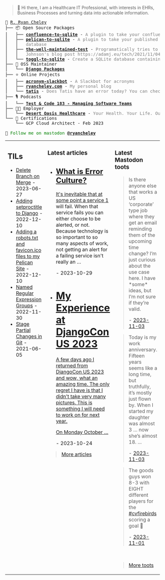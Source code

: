 > 👋 Hi there, I am a Healthcare IT Professional, with interests in EHRs, Business Processes and turning data into actionable information.

<pre style="font-family:Menlo,'DejaVu Sans Mono',consolas,'Courier New',monospace">🙂 <a href="https://www.ryancheley.com">R. Ryan Cheley</a>
<span style="color: #808080; text-decoration-color: #808080">┣━━ </span>📦 Open Source Packages
<span style="color: #808080; text-decoration-color: #808080">┃   ┣━━ </span><span style="font-weight: bold"><a href="https://pypi.org/project/confluence-to-sqlite/">confluence-to-sqlite</a></span> - <span style="color: #808080; text-decoration-color: #808080">A plugin to take your confluence data and add it to a SQLite database</span>
<span style="color: #808080; text-decoration-color: #808080">┃   ┣━━ </span><span style="font-weight: bold"><a href="https://pypi.org/project/pelican-to-sqlite/">pelican-to-sqlite</a></span> - <span style="color: #808080; text-decoration-color: #808080">A plugin to take your published Pelican posts and put them into a SQLite</span>
<span style="color: #808080; text-decoration-color: #808080">┃   ┃   </span><span style="color: #808080; text-decoration-color: #808080">database</span>
<span style="color: #808080; text-decoration-color: #808080">┃   ┣━━ </span><span style="font-weight: bold"><a href="https://pypi.org/project/the-well-maintained-test/">the-well-maintained-test</a></span> - <span style="color: #808080; text-decoration-color: #808080">Programatically tries to answer the 12 questions from Adam </span>
<span style="color: #808080; text-decoration-color: #808080">┃   ┃   </span><span style="color: #808080; text-decoration-color: #808080">Johnson&#x27;s blog post https://adamj.eu/tech/2021/11/04/the-well-maintained-test/</span>
<span style="color: #808080; text-decoration-color: #808080">┃   ┗━━ </span><span style="font-weight: bold"><a href="https://pypi.org/project/toggl-to-sqlite/">toggl-to-sqlite</a></span> - <span style="color: #808080; text-decoration-color: #808080">Create a SQLite database containing data from your Toggl account.</span>
<span style="color: #808080; text-decoration-color: #808080">┣━━ </span>🧰 OSS Maintainer
<span style="color: #808080; text-decoration-color: #808080">┃   ┗━━ </span><span style="font-weight: bold"><a href="https://djangopackages.org">Django Packages</a></span>
<span style="color: #808080; text-decoration-color: #808080">┣━━ </span>⭐ Online Projects
<span style="color: #808080; text-decoration-color: #808080">┃   ┣━━ </span><span style="font-weight: bold"><a href="https://slackbot.ryancheley.com">acronym-slackbot</a></span> - <span style="color: #808080; text-decoration-color: #808080">A Slackbot for acronyms</span>
<span style="color: #808080; text-decoration-color: #808080">┃   ┣━━ </span><span style="font-weight: bold"><a href="https://www.ryancheley.com">ryancheley.com</a></span> - <span style="color: #808080; text-decoration-color: #808080">My personal blog</span>
<span style="color: #808080; text-decoration-color: #808080">┃   ┗━━ </span><span style="font-weight: bold"><a href="https://doestatisjrhaveanerrortoday.com">tatis</a></span> - <span style="color: #808080; text-decoration-color: #808080">Does Tatis have an error today? You can check here</span>
<span style="color: #808080; text-decoration-color: #808080">┣━━ </span>🎙️ Podcasts
<span style="color: #808080; text-decoration-color: #808080">┃   ┗━━ </span><span style="font-weight: bold"><a href="https://testandcode.com/183">Test &amp; Code 183 - Managing Software Teams</a></span>
<span style="color: #808080; text-decoration-color: #808080">┣━━ </span>👨‍💻 Employer
<span style="color: #808080; text-decoration-color: #808080">┃   ┗━━ </span><span style="font-weight: bold"><a href="https://www.mydohc.com">Desert Oasis Healthcare</a></span> - <span style="color: #808080; text-decoration-color: #808080">Your Health. Your Life. Our Passion.</span>
<span style="color: #808080; text-decoration-color: #808080">┗━━ </span>📜 Certifications
<span style="color: #808080; text-decoration-color: #808080">    ┗━━ </span>GCP Cloud Architect - Feb 2023

🦣 <span style="color: #008000; text-decoration-color: #008000">Follow me on mastodon </span><span style="color: #008000; text-decoration-color: #008000; font-weight: bold"><a href="https://mastodon.social/@ryancheley">@ryancheley</a></span>
</pre>


<table><tr><td valign="top" width="33%">

## TILs

<ul>

  <li><a href="https://github.com/ryancheley/til/blob/main/github/delete_branch_on_merge.md " target="_blank">Delete Branch on Merge</a> -  2023-06-27</li>

  <li><a href="https://github.com/ryancheley/til/blob/main/Django/setproctitle.md " target="_blank">Adding setproctitle to Django</a> -  2022-12-10</li>

  <li><a href="https://github.com/ryancheley/til/blob/main/pelican/robots_and_favicon.md " target="_blank">Adding a robots.txt and favicon.ico files to my Pelican Site</a> -  2022-12-10</li>

  <li><a href="https://github.com/ryancheley/til/blob/main/regex/named_regex_groups.md " target="_blank">Named Regular Expression Groups</a> -  2022-11-30</li>

  <li><a href="https://github.com/ryancheley/til/blob/main/github/stage_partial_changes_in_git.md " target="_blank">Stage Partial Changes in Git</a> -  2021-06-05</li>

</ul>


</td><td valign="top" width="34%">

### Latest articles

<ul>

  <li><a href="tag:www.ryancheley.com,2023-10-29:/2023/10/29/error-culture/" target="_blank"><h2>What is Error Culture?</h2>
<p>It's inevitable that at some point a service <sup id="sf-error-culture-1-back"><a class="simple-footnote" href="https://ryancheley.com/feeds/all.rss.xml#sf-error-culture-1" title="When I say service here I mean very loosely anything from a micro service up to a physical server.">1</a></sup> will fail. When that service fails you can either choose to be alerted, or not. Because technology is so important to so many aspects of work, not getting an alert for a failing service isn't really an …</p></a> - 2023-10-29</li>

  <li><a href="tag:www.ryancheley.com,2023-10-24:/2023/10/24/djangocon-us-2023/" target="_blank"><h1>My Experience at DjangoCon US 2023</h1>
<p>A few days ago I returned from DjangoCon US 2023 and wow, what an amazing time. The only regret I have is that I didn't take very many pictures. This is something I will need to work on for next year.</p>
<p>On Monday October …</p></a> - 2023-10-24</li>

</ul>

> <a href="https://ryancheley.com/" target="_blank">More articles</a>

</td><td valign="top" width="33%">

### Latest Mastodon toots


  <blockquote>
  <p>Is there anyone else that works a US ‘corporate’ type job where they get an email reminding them of the upcoming time change? I’m just curious about the use case here. I have *some* ideas, but I’m not sure if they’re valid.</p>
  - <a href="https://mastodon.social/@ryancheley/111349214751355228" target="_blank">2023-11-03</a>
  </blockquote>

  <blockquote>
  <p>Today is my work anniversary. Fifteen years seems like a long time, but truthfully, it’s mostly just flown by. When I started my daughter was almost 3 … now she’s almost 18.  ...</p>
  - <a href="https://mastodon.social/@ryancheley/111346879180978234" target="_blank">2023-11-03</a>
  </blockquote>

  <blockquote>
  <p>The goods guys won 8-3 with EIGHT different players for the <a class="mention hashtag" href="https://mastodon.social/tags/cvfirebirds" rel="tag">#<span>cvfirebirds</span></a> scoring a goal 🤯</p>
  - <a href="https://mastodon.social/@ryancheley/111333544812042085" target="_blank">2023-11-01</a>
  </blockquote>


<br>

> <a href="https://mastodon.social/@ryancheley" target="_blank">More toots</a>


</td></tr></table>
